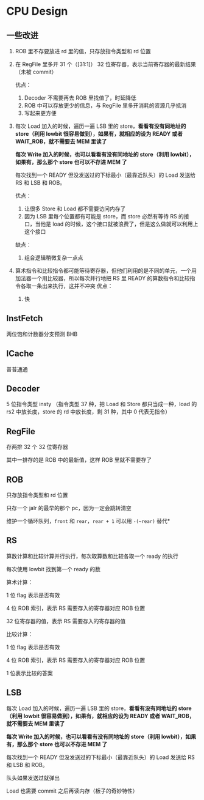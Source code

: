 # CPU Design
## 一些改进
1. ROB 里不存要放进 rd 里的值，只存放指令类型和 rd 位置
2. 
   在 RegFile 里多开 31 个（[31:1]） 32 位寄存器，表示当前寄存器的最新结果（未被 commit）

   优点：
      1. Decoder 不需要再去 ROB 里找值了，时延降低
      2. ROB 中可以存放更少的信息，与 RegFile 里多开消耗的资源几乎抵消
      3. 写起来更方便
3. 每次 Load 加入的时候，遍历一遍 LSB 里的 store，**看看有没有同地址的 store（利用 lowbit 很容易做到），如果有，就相应的设为 READY 或者 WAIT_ROB，就不需要去 MEM 里读了**
   
   **每次 Write 加入的时候，也可以看看有没有同地址的 store（利用 lowbit），如果有，那么那个 store 也可以不存进 MEM 了**
   
   每次找到一个 READY 但没发送过的下标最小（最靠近队头）的 Load 发送给 RS 和 LSB 和 ROB。

   优点：
   1. 让很多 Store 和 Load 都不需要访问内存了
   2. 因为 LSB 里每个位置都有可能是 store，而 store 必然有等待 RS 的接口，当他是 load 的时候，这个接口就被浪费了，但是这么做就可以利用上这个接口
 
   缺点：
   1. 组合逻辑稍微复杂一点点
   
4. 算术指令和比较指令都可能等待寄存器，但他们利用的是不同的单元，一个用加法器一个用比较器，所以每次并行地把 RS 里 READY 的算数指令和比较指令各取一条出来执行，这并不冲突
   优点：
   1. 快

## InstFetch

两位饱和计数器分支预测 BHB

## ICache

普普通通

## Decoder

5 位指令类型 insty （指令类型 37 种，把 Load 和 Store 都只当成一种，load 的 rs2 中放长度，store 的 rd 中放长度，剩 31 种，其中 0 代表无指令）

## RegFile
存两排 32 个 32 位寄存器

其中一排存的是 ROB 中的最新值，这样 ROB 里就不需要存了

## ROB

只存放指令类型和 rd 位置

只存一个 jalr 的最早的那个 pc，因为一定会跳转清空

维护一个循环队列，`front` 和 `rear`，`rear + 1` 可以用 `-(~rear)` 替代*

## RS
算数计算和比较计算并行执行，每次取算数和比较各取一个 ready 的执行

每次使用 lowbit 找到第一个 ready 的数

算术计算：

1 位 flag 表示是否有效

4 位 ROB 索引，表示 RS 需要存入的寄存器对应 ROB 位置 

32 位寄存器的值，表示 RS 需要存入的寄存器的值

比较计算：

1 位 flag 表示是否有效

4 位 ROB 索引，表示 RS 需要存入的寄存器对应 ROB 位置

1 位表示比较的答案

## LSB
每次 Load 加入的时候，遍历一遍 LSB 里的 store，**看看有没有同地址的 store（利用 lowbit 很容易做到），如果有，就相应的设为 READY 或者 WAIT_ROB，就不需要去 MEM 里读了**

   **每次 Write 加入的时候，也可以看看有没有同地址的 store（利用 lowbit），如果有，那么那个 store 也可以不存进 MEM 了**
   
   每次找到一个 READY 但没发送过的下标最小（最靠近队头）的 Load 发送给 RS 和 LSB 和 ROB。

   队头如果发送过就弹出

   Load 也需要 commit 之后再读内存（板子的奇妙特性）
